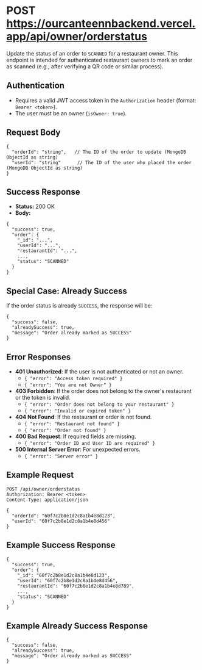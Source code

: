 # POST https://ourcanteennbackend.vercel.app/api/owner/orderstatus

Update the status of an order to `SCANNED` for a restaurant owner. This endpoint is intended for authenticated restaurant owners to mark an order as scanned (e.g., after verifying a QR code or similar process).

## Authentication
- Requires a valid JWT access token in the `Authorization` header (format: `Bearer <token>`).
- The user must be an owner (`isOwner: true`).

## Request Body
```
{
  "orderId": "string",   // The ID of the order to update (MongoDB ObjectId as string)
  "userId": "string"      // The ID of the user who placed the order (MongoDB ObjectId as string)
}
```

## Success Response
- **Status:** 200 OK
- **Body:**
```
{
  "success": true,
  "order": {
    "_id": "...",
    "userId": "...",
    "restaurantId": "...",
    ...,
    "status": "SCANNED"
  }
}
```

## Special Case: Already Success
If the order status is already `SUCCESS`, the response will be:
```
{
  "success": false,
  "alreadySuccess": true,
  "message": "Order already marked as SUCCESS"
}
```

## Error Responses
- **401 Unauthorized**: If the user is not authenticated or not an owner.
  - `{ "error": "Access token required" }`
  - `{ "error": "You are not Owner" }`
- **403 Forbidden**: If the order does not belong to the owner's restaurant or the token is invalid.
  - `{ "error": "Order does not belong to your restaurant" }`
  - `{ "error": "Invalid or expired token" }`
- **404 Not Found**: If the restaurant or order is not found.
  - `{ "error": "Restaurant not found" }`
  - `{ "error": "Order not found" }`
- **400 Bad Request**: If required fields are missing.
  - `{ "error": "Order ID and User ID are required" }`
- **500 Internal Server Error**: For unexpected errors.
  - `{ "error": "Server error" }`

## Example Request
```
POST /api/owner/orderstatus
Authorization: Bearer <token>
Content-Type: application/json

{
  "orderId": "60f7c2b8e1d2c8a1b4e8d123",
  "userId": "60f7c2b8e1d2c8a1b4e8d456"
}
```

## Example Success Response
```
{
  "success": true,
  "order": {
    "_id": "60f7c2b8e1d2c8a1b4e8d123",
    "userId": "60f7c2b8e1d2c8a1b4e8d456",
    "restaurantId": "60f7c2b8e1d2c8a1b4e8d789",
    ...,
    "status": "SCANNED"
  }
}
```

## Example Already Success Response
```
{
  "success": false,
  "alreadySuccess": true,
  "message": "Order already marked as SUCCESS"
}
```

